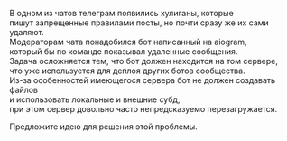 В одном из чатов телеграм появились хулиганы, которые  
пишут запрещенные правилами посты, но почти сразу же их сами удаляют.   
Модераторам чата понадобился бот написанный на aiogram,  
который бы по команде показывал удаленные сообщения.  
Задача осложняется тем, что бот должен находится на том сервере,   
что уже используется для деплоя других ботов сообщества.  
Из-за особенностей имеющегося сервера бот не должен создавать файлов  
и использовать локальные и внешние субд,  
при этом сервер довольно часто непредсказуемо перезагружается.  

Предложите идею для решения этой проблемы.
